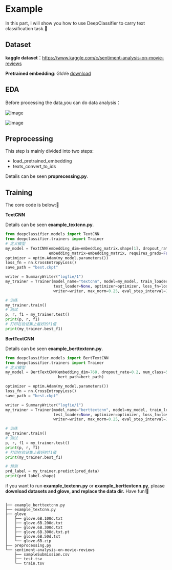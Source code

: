 # Example
 In this part, I will show you how to use DeepClassifier to carry text classification task.🥰

## Dataset 
   **kaggle dataset**：https://www.kaggle.com/c/sentiment-analysis-on-movie-reviews

   **Pretrained embedding**: GloVe [download](https://apache-mxnet.s3.cn-north-1.amazonaws.com.cn/gluon/embeddings/glove/glove.6B.zip)

## EDA

Before processing the data,you can do data analysis：

![image](https://github.com/codewithzichao/DeepClassifier/blob/master/examples/len.png)

![image](https://github.com/codewithzichao/DeepClassifier/blob/master/examples/label.png)

## Preprocessing

This step is mainly divided into two steps: 

* load_pretrained_embedding
* texts_convert_to_ids 
  

Details can be seen **proprecessing.py**.

## Training
The core code is below:🥰

**TextCNN**

Details can be seen **example_textcnn.py**.

```python
from deepclassifier.models import TextCNN
from deepclassifier.trainers import Trainer
# 定义模型
my_model = TextCNN(embedding_dim=embedding_matrix.shape[1], dropout_rate=0.2, num_class=5,
                   embedding_matrix=embedding_matrix, requires_grads=False)
optimizer = optim.Adam(my_model.parameters())
loss_fn = nn.CrossEntropyLoss()
save_path = "best.ckpt"

writer = SummaryWriter("logfie/1")
my_trainer = Trainer(model_name="textcnn", model=my_model, train_loader=train_loader, dev_loader=dev_loader,
                     test_loader=None, optimizer=optimizer, loss_fn=loss_fn, save_path=save_path, epochs=100,
                     writer=writer, max_norm=0.25, eval_step_interval=10, device='cpu')

# 训练
my_trainer.train()
# 测试
p, r, f1 = my_trainer.test()
print(p, r, f1)
# 打印在验证集上最好的f1值
print(my_trainer.best_f1)
```

**BertTextCNN**

Details can be seen **example_berttextcnn.py**.
```python
from deepclassifier.models import BertTextCNN
from deepclassifier.trainers import Trainer
# 定义模型
my_model = BertTextCNN(embedding_dim=768, dropout_rate=0.2, num_class=5,
                       bert_path=bert_path)

optimizer = optim.Adam(my_model.parameters())
loss_fn = nn.CrossEntropyLoss()
save_path = "best.ckpt"

writer = SummaryWriter("logfie/1")
my_trainer = Trainer(model_name="berttextcnn", model=my_model, train_loader=train_loader, dev_loader=dev_loader,
                     test_loader=None, optimizer=optimizer, loss_fn=loss_fn, save_path=save_path, epochs=100,
                     writer=writer, max_norm=0.25, eval_step_interval=10, device='cpu')

# 训练
my_trainer.train()
# 测试
p, r, f1 = my_trainer.test()
print(p, r, f1)
# 打印在验证集上最好的f1值
print(my_trainer.best_f1)

# 预测
prd_label = my_trainer.predict(pred_data)
print(prd_label.shape)

```

if you want to run  **example_textcnn.py** or **example_berttextcnn.py**, please **download datasets and glove, and replace the data dir.** Have fun!🥰

```shell

├── example_berttextcnn.py
├── example_textcnn.py
├── glove
│   ├── glove.6B.100d.txt
│   ├── glove.6B.200d.txt
│   ├── glove.6B.300d.txt
│   ├── glove.6B.300d.txt.pt
│   ├── glove.6B.50d.txt
│   └── glove.6B.zip
├── preprocessing.py
└── sentiment-analysis-on-movie-reviews
    ├── sampleSubmission.csv
    ├── test.tsv
    └── train.tsv
```

